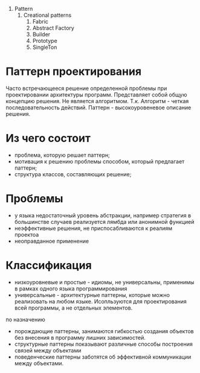 1. Pattern
   1. Creational patterns
      1. Fabric
      2. Abstract Factory
      3. Builder
      4. Prototype
      5. SingleTon

# Паттерн проектирования 
Часто встречающееся решение определенной проблемы при проектировании архитектуры программ. Представляет собой общую концепцию решения. Не является алгоритмом. Т.к. Алгоритм - четкая последовательность действий. Паттерн - высокоуровеневое описание решения. 

# Из чего состоит
 - проблема, которую решает паттерн;
 - мотивация к решению проблемы способом, который предлагает паттерн;
 - структура классов, составляющих решение;

# Проблемы
 - у языка недостаточный уровень абстракции, например стратегия в большинстве случаев реализуется лямбда или анонимной функцией
 - неэффективные решения, не приспосабливаются  к реалиям проектоа
 - неоправданное применение

# Классификация
 - низкоуровневые и простые - идиомы, не универсальны, применимы в рамках одного языка программирования
 - универсальные - архитектурные паттерны, которые можно реализовать на любом языке. Исопльзуются для проектирования всей программы, а не отдельных элементов.

по назначению
 - порождающие паттерны, занимаются гибкостью создания объектов без внесения в программу лишних зависимостей.
 - структурные паттерны показывают различные способы построения связей между объектами
 - поведенческие паттерны заботятся об эффективной коммуникации между объектами.


